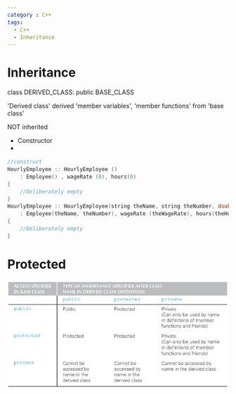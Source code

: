 ```yaml
---
category : C++
tags:
  - C++
  - Inheritance
---
```


# Inheritance
class DERIVED_CLASS: public BASE_CLASS

'Derived class' derived 'member variables', 'member functions' from 'base class'

NOT inherited

- Constructor
- 

~~~C++
//construct
HourlyEmployee :: HourlyEmployee ()
    : Employee() , wageRate (0), hours(0) 
{
    //Deliberately empty
}
HourlyEmployee :: HourlyEmployee(string theName, string theNumber, double theWageRate)
    : Employee(theName, theNumber), wageRate (theWageRate), hours(theHours)
{
    //Deliberately empty 
}
~~~


# Protected

![img](/assets/img/C++/InhariteProtected.jpg)
